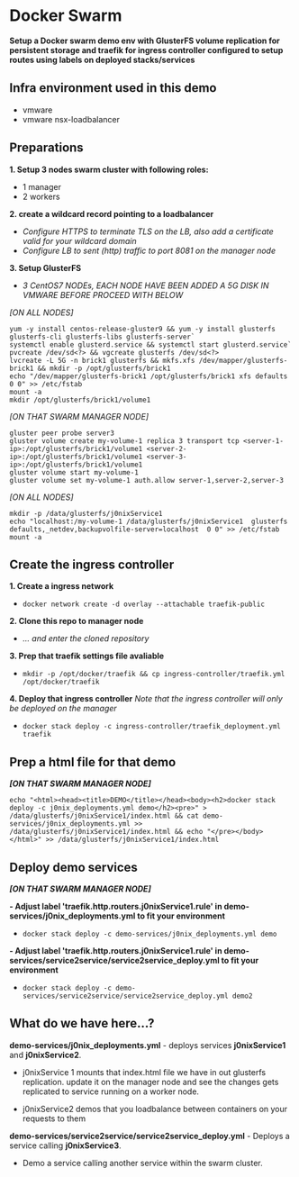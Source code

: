 # Docker Swarm
**Setup a Docker swarm demo env with GlusterFS volume replication for persistent storage and traefik for ingress controller configured to setup routes using labels on deployed stacks/services**

## Infra environment used in this demo
 - vmware
 - vmware nsx-loadbalancer

## Preparations
**1. Setup 3 nodes swarm cluster with following roles:**
- 1 manager
- 2 workers

**2. create a wildcard record pointing to a loadbalancer**
 - *Configure HTTPS to terminate TLS on the LB, also add a certificate valid for your wildcard domain*
 - *Configure LB to sent (http) traffic to port 8081 on the manager node*

**3. Setup GlusterFS**
 - *3 CentOS7 NODEs, EACH NODE HAVE BEEN ADDED A 5G DISK IN VMWARE BEFORE PROCEED WITH BELOW*

*[ON ALL NODES]*

```
yum -y install centos-release-gluster9 && yum -y install glusterfs glusterfs-cli glusterfs-libs glusterfs-server`
systemctl enable glusterd.service && systemctl start glusterd.service`
pvcreate /dev/sd<?> && vgcreate glusterfs /dev/sd<?>
lvcreate -L 5G -n brick1 glusterfs && mkfs.xfs /dev/mapper/glusterfs-brick1 && mkdir -p /opt/glusterfs/brick1
echo "/dev/mapper/glusterfs-brick1 /opt/glusterfs/brick1 xfs defaults 0 0" >> /etc/fstab
mount -a
mkdir /opt/glusterfs/brick1/volume1
```

*[ON THAT SWARM MANAGER NODE]*

```gluster peer probe server2
gluster peer probe server3
gluster volume create my-volume-1 replica 3 transport tcp <server-1-ip>:/opt/glusterfs/brick1/volume1 <server-2-ip>:/opt/glusterfs/brick1/volume1 <server-3-ip>:/opt/glusterfs/brick1/volume1
gluster volume start my-volume-1
gluster volume set my-volume-1 auth.allow server-1,server-2,server-3
```
 
*[ON ALL NODES]*
```
mkdir -p /data/glusterfs/j0nixService1
echo "localhost:/my-volume-1 /data/glusterfs/j0nixService1  glusterfs  defaults,_netdev,backupvolfile-server=localhost  0 0" >> /etc/fstab
mount -a
```

## Create the ingress controller
**1. Create a ingress network**
- `docker network create -d overlay --attachable traefik-public`

**2. Clone this repo to manager node**
 - *... and enter the cloned repository*

**3. Prep that traefik settings file avaliable**
- `mkdir -p /opt/docker/traefik && cp ingress-controller/traefik.yml /opt/docker/traefik`

**4. Deploy that ingress controller**
*Note that the ingress controller will only be deployed on the manager* 
 - `docker stack deploy -c ingress-controller/traefik_deployment.yml traefik `

## Prep a html file for that demo
***[ON THAT SWARM MANAGER NODE]***

```
echo "<html><head><title>DEMO</title></head><body><h2>docker stack deploy -c j0nix_deployments.yml demo</h2><pre>" > /data/glusterfs/j0nixService1/index.html && cat demo-services/j0nix_deployments.yml >> /data/glusterfs/j0nixService1/index.html && echo "</pre></body></html>" >> /data/glusterfs/j0nixService1/index.html
```

## Deploy demo services
***[ON THAT SWARM MANAGER NODE]***

**- Adjust label 'traefik.http.routers.j0nixService1.rule' in demo-services/j0nix_deployments.yml to fit your environment**
 - `docker stack deploy -c demo-services/j0nix_deployments.yml demo `

**- Adjust label 'traefik.http.routers.j0nixService1.rule' in demo-services/service2service/service2service_deploy.yml to fit your environment**
 - `docker stack deploy -c demo-services/service2service/service2service_deploy.yml demo2`


## What do we have here...?
**demo-services/j0nix_deployments.yml** - deploys services **j0nixService1** and **j0nixService2**. 

- j0nixService 1 mounts that index.html file we have in out glusterfs replication. 
  update it on the manager node and see the changes gets replicated to service running on a worker node.

- j0nixService2 demos that you loadbalance between containers on your requests to them

**demo-services/service2service/service2service_deploy.yml** - Deploys a service calling **j0nixService3**. 

 - Demo a service calling another service within the swarm cluster.



